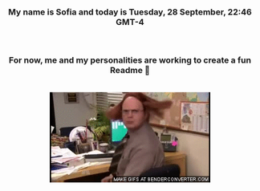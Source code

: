 


<div align="center">
<h3 >My name is Sofia and today is Tuesday, 28 September, 22:46 GMT-4</h3><br>
<h3 >For now, me and my personalities are working to create a fun Readme 👋
</h3><br>
<img src='img/dwight.gif' alt='working...'/>
</div>
